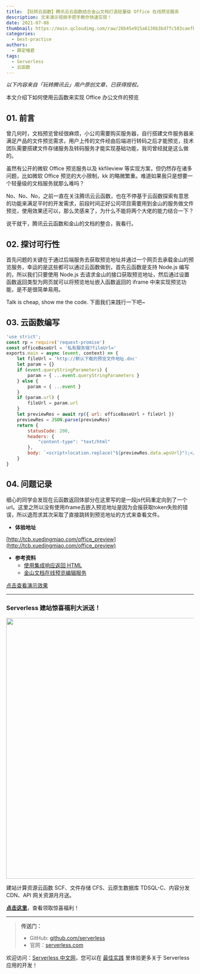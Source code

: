 ```yaml
---
title: 【玩转云函数】腾讯云云函数结合金山文档打造轻量级 Office 在线预览服务
description: 文末演示视频手把手教你快速实现！
date: 2021-07-08
thumbnail: https://main.qcloudimg.com/raw/28b45e915a6138b3bd7fc583caefbeb3.jpg
categories:
  - best-practice
authors:
  - 薛定喵君
tags:
  - Serverless
  - 云函数
---
```



*以下内容来自「玩转腾讯云」用户原创文章，已获得授权。*


本文介绍下如何使用云函数来实现 Office 办公文件的预览


## 01. 前言

曾几何时，文档预览曾经很麻烦，小公司需要购买服务器，自行搭建文件服务器来满足产品的文件预览需求，用户上传的文件经由后端进行转码之后才能预览，技术团队需要搭建文件存储服务及转码服务才能实现基础功能，我司曾经就是这么做的。

虽然有公开的微软 Office 预览服务以及 kkfileview 等实现方案，但仍然存在诸多问题，比如微软 Office 预览的大小限制，kk 的略微繁重。难道如果我只是想要一个轻量级的文档服务就那么难吗？

No、No、No，之前一直在关注腾讯云云函数，也在不停基于云函数探索有意思的功能来满足平时的开发需求，前段时间正好公司项目需要用到金山的服务做文件预览，使用效果还可以，那么灵感来了，为什么不能将两个大佬的能力结合一下？

说干就干，腾讯云云函数和金山的文档的整合，我看行。



## 02. 探讨可行性

首先问题的关键在于通过后端服务去获取预览地址并通过一个网页去承载金山的预览服务，幸运的是这些都可以通过云函数做到，首先云函数是支持 Node.js 编写的，所以我们只要使用 Node.js 去请求金山的接口获取预览地址，然后通过设置函数返回类型为网页就可以将预览地址嵌入函数返回的 iframe 中来实现预览功能，是不是很简单易用。

Talk is cheap, show me the code. 下面我们来践行一下吧~



## 03. 云函数编写

```js
'use strict';
const rp = require('request-promise')
const officeBaseUrl = '私有服务端?fileUrl='
exports.main = async (event, context) => {
    let fileUrl = 'http://默认下载的预览文件地址.doc'
    let param = {}
    if (event.queryStringParameters) {
        param = { ...event.queryStringParameters }
    } else {
        param = { ...event }
    }
    if (param.url) {
        fileUrl = param.url
    }
    let previewRes = await rp({ url: officeBaseUrl + fileUrl })
    previewRes = JSON.parse(previewRes)
    return {
        statusCode: 200,
        headers: {
            "content-type": "text/html"
        },
        body: `<script>location.replace("${previewRes.data.wpsUrl}");</script>`
    }
}
```



## 04. 问题记录

细心的同学会发现在云函数返回体部分在这里写的是一段js代码重定向到了一个url。这里之所以没有使用iframe去嵌入预览地址是因为会报获取token失败的错误，所以退而求其次采取了直接跳转到预览地址的方式来查看文件。

- **体验地址**

[http://tcb.xuedingmiao.com/office_preview](http://tcb.xuedingmiao.com/office_preview)

- **参考资料**
  - [使用集成响应返回 HTML](https://cloud.tencent.com/document/product/876/41776)
  - [金山文档在线预览编辑服务](https://wwo.wps.cn/docs/)



[点击查看演示效果](https://www.bilibili.com/video/BV1rK4y1N7S2)




------



### Serverless 建站惊喜福利大派送！

<img src="https://main.qcloudimg.com/raw/723b9530da0e913c01346c7bfe0d0abc.png" width="700"/>



建站计算资源云函数 SCF、文件存储 CFS、云原生数据库 TDSQL-C、内容分发 CDN、API 网关资源月月送。

[**点击这里**](https://cloud.tencent.com/act/pro/serverless-wordpress?fromSource=gwzcw.4402331.4402331.4402331&utm_medium=cpc&utm_id=gwzcw.4402331.4402331.4402331)，查看领取惊喜福利！



---

> **传送门：**
>
> - GitHub: [github.com/serverless](https://github.com/serverless/serverless/blob/master/README_CN.md)
> - 官网：[serverless.com](https://serverless.com/)



欢迎访问：[Serverless 中文网](https://serverlesscloud.cn/)，您可以在 [最佳实践](https://serverlesscloud.cn/best-practice) 里体验更多关于 Serverless 应用的开发！
